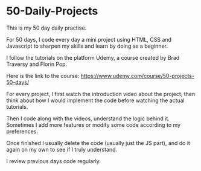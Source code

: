 # 50-Daily-Projects

This is my 50 day daily practise.

For 50 days, I code every day a mini project using HTML, CSS and Javascript to sharpen my skills and learn by doing as a beginner.

I follow the tutorials on the platform Udemy, a course created by Brad Traversy and Florin Pop.

Here is the link to the course: https://www.udemy.com/course/50-projects-50-days/

For every project, I first watch the introduction video about the project, then think about how I would implement the code before watching the actual tutorials.

Then I code along with the videos, understand the logic behind it. Sometimes I add more features or modify some code according to my preferences.

Once finished I usually delete the code (usually just the JS part), and do it again on my own to see if I truly understand.

I review previous days code regularly.
